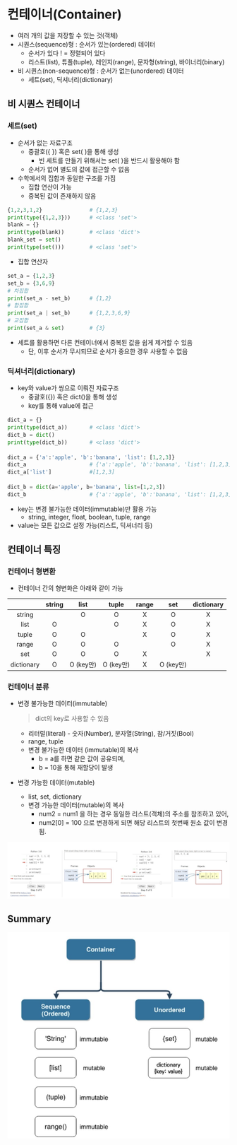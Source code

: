 # 컨테이너(Container)

- 여러 개의 값을 저장할 수 있는 것(객체)
- 시퀀스(sequence)형 : 순서가 있는(ordered) 데이터
  - 순서가 있다 ! = 정렬되어 있다
  - 리스트(list), 튜플(tuple), 레인지(range), 문자형(string), 바이너리(binary)
- 비 시퀀스(non-sequence)형 : 순서가 없는(unordered) 데이터
  - 세트(set), 딕셔너리(dictionary)



## 비 시퀀스 컨테이너

### 세트(set)

- 순서가 없는 자료구조
  - 중괄호({ }) 혹은 set( )을 통해 생성
    - 빈 세트를 만들기 위해서는 set( )을 반드시 활용해야 함
  - 순서가 없어 별도의 값에 접근할 수 없음
- 수학에서의 집합과 동일한 구조를 가짐
  - 집합 연산이 가능
  - 중복된 값이 존재하지 않음

```python
{1,2,3,1,2}               # {1,2,3}
print(type({1,2,3}))      # <class 'set'>
blank = {}
print(type(blank))        # <class 'dict'>
blank_set = set()
print(type(set()))        # <class 'set'>
```

- 집합 연산자

```python
set_a = {1,2,3}
set_b = {3,6,9}
# 차집합
print(set_a - set_b)      # {1,2}
# 합집합
print(set_a | set_b)      # {1,2,3,6,9}
# 교집합
print(set_a & set)        # {3}
```

- 세트를 활용하면 다른 컨테이너에서 중복된 값을 쉽게 제거할 수 있음
  - 단, 이후 순서가 무시되므로 순서가 중요한 경우 사용할 수 없음



### 딕셔너리(dictionary)

- key와 value가 쌍으로 이뤄진 자료구조
  - 중괄호({}) 혹은 dict()을 통해 생성
  - key를 통해 value에 접근

```python
dict_a = {}
print(type(dict_a))       # <class 'dict'>
dict_b = dict()
print(type(dict_b))       # <class 'dict'>

dict_a = {'a':'apple', 'b':'banana', 'list': [1,2,3]}
dict_a                    # {'a':'apple', 'b':'banana', 'list': [1,2,3]}
dict_a['list']            #[1,2,3]

dict_b = dict(a='apple', b='banana', list=[1,2,3])
dict_b                    # {'a':'apple', 'b':'banana', 'list': [1,2,3]}
```

- key는 변경 불가능한 데이터(immutable)만 활용 가능
  - string, integer, float, boolean, tuple, range
- value는 모든 값으로 설정 가능(리스트, 딕셔너리 등)



## 컨테이너 특징

### 컨테이너 형변환

- 컨테이너 간의 형변화은 아래와 같이 가능

|            | string |   list    |   tuple   | range |    set    | dictionary |
| :--------: | :----: | :-------: | :-------: | :---: | :-------: | :--------: |
|   string   |        |     O     |     O     |   X   |     O     |     X      |
|    list    |   O    |           |     O     |   X   |     O     |     X      |
|   tuple    |   O    |     O     |           |   X   |     O     |     X      |
|   range    |   O    |     O     |     O     |       |     O     |     X      |
|    set     |   O    |     O     |     O     |   X   |           |     X      |
| dictionary |   O    | O (key만) | O (key만) |   X   | O (key만) |            |



### 컨테이너 분류

- 변경 불가능한 데이터(immutable) 

  >  dict의 key로 사용할  수 있음

  - 리터럴(literal) - 숫자(Number), 문자열(String), 참/거짓(Bool)
  - range, tuple
  - 변경 불가능한 데이터 (immutable)의 복사
    - b = a를 하면 같은 값이 공유되며,
    - b = 10을 통해 재할당이 발생

- 변경 가능한 데이터(mutable)
  - list, set, dictionary
  - 변경 가능한 데이터(mutable)의 복사
    - num2 = num1 을 하는 경우 동일한 리스트(객체)의 주소를 참조하고 있어,
    - num2[0] = 100 으로 변경하게 되면 해당 리스트의 첫번째 원소 값이 변경됨.

![](컨테이너(Container)_non-sequence.assets/mutable.jpg)



## Summary

![](컨테이너(Container)_non-sequence.assets/summary.jpg)

